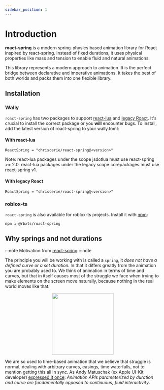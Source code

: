 ```yaml
---
sidebar_position: 1
---
```


# Introduction

<b>roact-spring</b> is a modern spring-physics based animation library for Roact inspired by react-spring. Instead of fixed durations, it uses physical properties like mass and tension to enable fluid and natural animations.

This library represents a modern approach to animation. It is the perfect bridge between declarative and imperative animations. It takes the best of both worlds and packs them into one flexible library.

## Installation

### Wally

`roact-spring` has two packages to support [react-lua](https://github.com/jsdotlua/react-lua) and [legacy Roact](https://github.com/Roblox/roact). It's crucial to install the correct package or you **will** encounter bugs. To install, add the latest version of roact-spring to your wally.toml:

#### With react-lua
```console
ReactSpring = "chriscerie/react-spring@<version>"
```

Note: react-lua packages under the scope jsdotlua must use react-spring >= 2.0. react-lua packages under the legacy scope corepackages must use react-spring v1.

#### With legacy Roact
```console
RoactSpring = "chriscerie/roact-spring@<version>"
```

### roblox-ts

`roact-spring` is also available for roblox-ts projects. Install it with [npm](https://www.npmjs.com/package/@rbxts/roact-spring):
```console
npm i @rbxts/roact-spring
```

## Why springs and not durations

:::note
Motivation from [react-spring](https://react-spring.io/#why-springs-and-not-durations)
:::note

The principle you will be working with is called a `spring`, it *does not have a defined curve or a set duration*. In that it differs greatly from the animation you are probably used to. We think of animation in terms of time and curves, but that in itself causes most of the struggle we face when trying to make elements on the screen move naturally, because nothing in the real world moves like that.

<p align="center">
    <img src="https://i.imgur.com/7CCH51r.png" width="200" />
</p>

We are so used to time-based animation that we believe that struggle is normal, dealing with arbitrary curves, easings, time waterfalls, not to mention getting this all in sync. As Andy Matuschak (ex Apple UI-Kit developer) [expressed it once](https://twitter.com/andy_matuschak/status/566736015188963328): *Animation APIs parameterized by duration and curve are fundamentally opposed to continuous, fluid interactivity*.